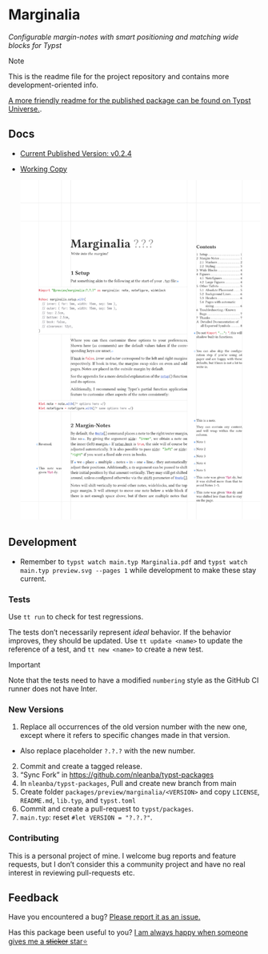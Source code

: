 # Marginalia
_Configurable margin-notes with smart positioning and matching wide blocks for Typst_

> [!NOTE]
> This is the readme file for the project repository and contains more development-oriented info.
> 
> [A more friendly readme for the published package can be found on Typst Universe.](https://typst.app/universe/package/marginalia).

## Docs

- [Current Published Version: v0.2.4](https://github.com/nleanba/typst-marginalia/blob/v0.2.4/Marginalia.pdf?raw=true)

- [Working Copy](https://github.com/nleanba/typst-marginalia/blob/main/Marginalia.pdf?raw=true)

  [![first page of the documentation](https://github.com/nleanba/typst-marginalia/raw/refs/heads/main/preview.svg)](https://github.com/nleanba/typst-marginalia/blob/main/Marginalia.pdf)


## Development

- Remember to `typst watch main.typ Marginalia.pdf` and `typst watch main.typ preview.svg --pages 1` while development to make these stay current.

### Tests

Use `tt run` to check for test regressions.

The tests don’t necessarily represent _ideal_ behavior. If the behavior improves, they should be updated.
Use `tt update <name>` to update the reference of a test, and `tt new <name>` to create a new test.

> [!IMPORTANT]
> Note that the tests need to have a modified `numbering` style as the GitHub CI runner does not have Inter.

### New Versions

1. Replace all occurrences of the old version number with the new one, except where it refers to specific changes made in that version.
  - Also replace placeholder `?.?.?` with the new number.
2. Commit and create a tagged release.
3. “Sync Fork” in https://github.com/nleanba/typst-packages
4. In `nleanba/typst-packages`, Pull and create new branch from main
5. Create folder `packages/preview/marginalia/<VERSION>` and copy `LICENSE`, `README.md`, `lib.typ`, and `typst.toml`
6. Commit and create a pull-request to `typst/packages`.
7. `main.typ`: reset `#let VERSION = "?.?.?"`.

### Contributing

This is a personal project of mine.
I welcome bug reports and feature requests, but I don’t consider this a community project and have no real interest in reviewing pull-requests etc.

## Feedback
Have you encountered a bug? [Please report it as an issue.](https://github.com/nleanba/typst-marginalia/issues)

Has this package been useful to you? [I am always happy when someone gives me a ~~sticker~~ star⭐](https://github.com/nleanba/typst-marginalia)